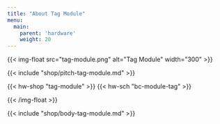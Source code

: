 ```yaml
---
title: "About Tag Module"
menu:
  main:
    parent: 'hardware'
    weight: 20
---
```


{{< img-float src="tag-module.png" alt="Tag Module" width="300" >}}

{{< include "shop/pitch-tag-module.md" >}}

{{< hw-shop "tag-module" >}}
{{< hw-sch "bc-module-tag" >}}

{{< /img-float >}}

{{< include "shop/body-tag-module.md" >}}
